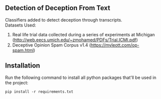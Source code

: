 ## Detection of Deception From Text
Classifiers added to detect deception through transcripts.
<br />Datasets Used: 
1. Real life trial data collected during a series of experiments at Michigan (http://web.eecs.umich.edu/~zmohamed/PDFs/Trial.ICMI.pdf)
2. Deceptive Opinion Spam Corpus v1.4 (https://myleott.com/op-spam.html)

## Installation

Run the following command to install all python packages that'll be used in the project:
```
pip install -r requirements.txt
```
